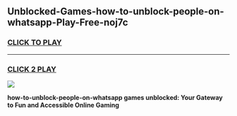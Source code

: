 
## Unblocked-Games-how-to-unblock-people-on-whatsapp-Play-Free-noj7c
<h3>
<a href="https://premium76.site?title=how-to-unblock-people-on-whatsapp&ref=12A">CLICK TO PLAY</a></h3>
<hr>

<h3>
<a href="https://premium76.site?title=how-to-unblock-people-on-whatsapp&ref=12A">CLICK 2 PLAY</a>
  
</h3>

<a href="https://premium76.site?title=how-to-unblock-people-on-whatsapp&ref=12A"><img src="https://clearcache.store/games.png"></a>


**how-to-unblock-people-on-whatsapp games unblocked: Your Gateway to Fun and Accessible Online Gaming**
